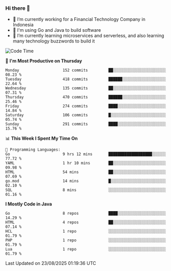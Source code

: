 ### Hi there 👋

<!--
**mazzama/mazzama** is a ✨ _special_ ✨ repository because its `README.md` (this file) appears on your GitHub profile.

Here are some ideas to get you started:

- 🔭 I’m currently working on ...
- 🌱 I’m currently learning ...
- 👯 I’m looking to collaborate on ...
- 🤔 I’m looking for help with ...
- 💬 Ask me about ...
- 📫 How to reach me: ...
- 😄 Pronouns: ...
- ⚡ Fun fact: ...
-->

- 🔭 I’m currently working for a Financial Technology Company in Indonesia
- :gun: I'm using Go and Java to build software
- 🌱 I’m currently learning microservices and serverless, and also learning many technology buzzwords to build it

<!--START_SECTION:waka-->
![Code Time](http://img.shields.io/badge/Code%20Time-4%2C215%20hrs%2046%20mins-blue)

📅 **I'm Most Productive on Thursday** 

```text
Monday                   152 commits         ██░░░░░░░░░░░░░░░░░░░░░░░   08.23 % 
Tuesday                  418 commits         ██████░░░░░░░░░░░░░░░░░░░   22.64 % 
Wednesday                135 commits         ██░░░░░░░░░░░░░░░░░░░░░░░   07.31 % 
Thursday                 470 commits         ██████░░░░░░░░░░░░░░░░░░░   25.46 % 
Friday                   274 commits         ████░░░░░░░░░░░░░░░░░░░░░   14.84 % 
Saturday                 106 commits         █░░░░░░░░░░░░░░░░░░░░░░░░   05.74 % 
Sunday                   291 commits         ████░░░░░░░░░░░░░░░░░░░░░   15.76 % 
```


📊 **This Week I Spent My Time On** 

```text
💬 Programming Languages: 
Go                       9 hrs 12 mins       ███████████████████░░░░░░   77.72 % 
YAML                     1 hr 10 mins        ██░░░░░░░░░░░░░░░░░░░░░░░   09.98 % 
HTML                     54 mins             ██░░░░░░░░░░░░░░░░░░░░░░░   07.69 % 
go.mod                   14 mins             █░░░░░░░░░░░░░░░░░░░░░░░░   02.10 % 
SQL                      8 mins              ░░░░░░░░░░░░░░░░░░░░░░░░░   01.16 % 
```

**I Mostly Code in Java** 

```text
Go                       8 repos             ████░░░░░░░░░░░░░░░░░░░░░   14.29 % 
HTML                     4 repos             ██░░░░░░░░░░░░░░░░░░░░░░░   07.14 % 
HCL                      1 repo              ░░░░░░░░░░░░░░░░░░░░░░░░░   01.79 % 
PHP                      1 repo              ░░░░░░░░░░░░░░░░░░░░░░░░░   01.79 % 
Lua                      1 repo              ░░░░░░░░░░░░░░░░░░░░░░░░░   01.79 % 
```




 Last Updated on 23/08/2025 01:19:36 UTC
<!--END_SECTION:waka-->
